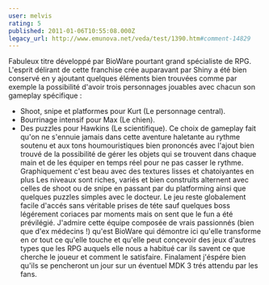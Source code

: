 ```yaml
---
user: melvis
rating: 5
published: 2011-01-06T10:55:08.000Z
legacy_url: http://www.emunova.net/veda/test/1390.htm#comment-14829
---
```

Fabuleux titre développé par BioWare pourtant grand spécialiste de RPG.
L'esprit délirant de cette franchise crée auparavant par Shiny a été bien conservé en y ajoutant quelques éléments bien trouvées comme par exemple la possibilité d'avoir trois personnages jouables avec chacun son gameplay spécifique :
- Shoot, snipe et platformes pour Kurt (Le personnage central).
- Bourrinage intensif pour Max (Le chien).
- Des puzzles pour Hawkins (Le scientifique).
Ce choix de gameplay fait qu'on ne s'ennuie jamais dans cette aventure haletante au rythme soutenu et aux tons houmouristiques bien prononcés avec l'ajout bien trouvé de la possibilité de gérer les objets qui se trouvent dans chaque main et de les équiper en temps réel pour ne pas casser le rythme.
Graphiquement c'est beau avec des textures lisses et chatoiyantes en plus Les niveaux sont riches, variés et bien construits alternent avec celles de shoot ou de snipe en passant par du platforming ainsi que quelques puzzles simples avec le docteur.
Le jeu reste globalement facile d'accés sans véritable prises de téte sauf quelques boss légérement coriaces par moments mais on sent que le fun a été prévilégié.
J'admire cette équipe composée de vrais passionnés (bien que d'ex médecins !) qu'est BioWare qui démontre ici qu'elle transforme en or tout ce qu'elle touche et qu'elle peut conçevoir des jeux d'autres types que les RPG auquels elle nous a habitué car ils savent ce que cherche le joueur et comment le satisfaire.
Finalament j'éspére bien qu'ils se pencheront un jour sur un éventuel MDK 3 trés attendu par les fans.